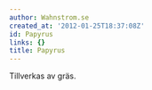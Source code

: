 ```yaml
---
author: Wahnstrom.se
created_at: '2012-01-25T18:37:08Z'
id: Papyrus
links: {}
title: Papyrus
---
```


Tillverkas av gräs.